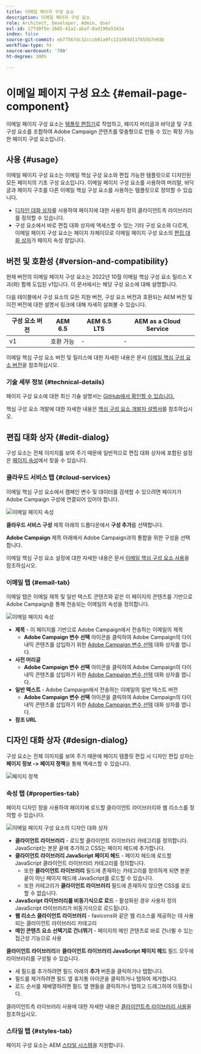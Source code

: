 ```yaml
---
title: 이메일 페이지 구성 요소
description: 이메일 페이지 구성 요소
role: Architect, Developer, Admin, User
exl-id: 17fd0f5e-2b85-41a1-abaf-8ad190a5341a
index: false
source-git-commit: eb77567dc32cccb81a9fc131493d11fb55b7e93b
workflow-type: ht
source-wordcount: '780'
ht-degree: 100%

---
```



# 이메일 페이지 구성 요소 {#email-page-component}

이메일 페이지 구성 요소는 [템플릿 편집기](https://experienceleague.adobe.com/docs/experience-manager-cloud-service/sites/authoring/features/templates.html?lang=ko-KR)로 작업하고, 페이지 머리글과 바닥글 및 구조 구성 요소를 조합하여 Adobe Campaign 콘텐츠를 맞춤형으로 만들 수 있는 확장 가능한 페이지 구성 요소입니다.

## 사용 {#usage}

이메일 페이지 구성 요소는 이메일 핵심 구성 요소와 편집 가능한 템플릿으로 디자인된 모든 페이지의 기초 구성 요소입니다. 이메일 페이지 구성 요소를 사용하여 머리말, 바닥글과 페이지 구조를 다른 이메일 핵심 구성 요소를 사용하는 템플릿으로 정의할 수 있습니다.

* [디자인 대화 상자](#design-dialog)를 사용하여 페이지에 대한 사용자 정의 클라이언트측 라이브러리를 정의할 수 있습니다.
* 구성 요소에서 바로 편집 대화 상자에 액세스할 수 있는 기타 구성 요소와 다르게, 이메일 페이지 구성 요소는 페이지 자체이므로 이메일 페이지 구성 요소의 [편집 대화 상자](#edit-dialog)가 페이지 속성 창입니다.

## 버전 및 호환성 {#version-and-compatibility}

현재 버전의 이메일 페이지 구성 요소는 2022년 10월 이메일 핵심 구성 요소 릴리스 X과(와) 함께 도입된 v1입니다. 이 문서에서는 해당 구성 요소에 대해 설명합니다.

다음 테이블에서 구성 요소의 모든 지원 버전, 구성 요소 버전과 호환되는 AEM 버전 및 이전 버전에 대한 설명서 링크에 대해 자세히 살펴볼 수 있습니다.

| 구성 요소 버전 | AEM 6.5 | AEM 6.5 LTS | AEM as a Cloud Service |
|---|---|---|---|
| v1 | 호환 가능 | - | - |

이메일 핵심 구성 요소 버전 및 릴리스에 대한 자세한 내용은 문서 [이메일 핵심 구성 요소 버전](/help/email/versions.md)을 참조하십시오.

### 기술 세부 정보 {#technical-details}

페이지 구성 요소에 대한 최신 기술 설명서는 [GitHub에서 확인할 수 있습니다.](https://adobe.com/go/aem_cmp_tech_email_page_v1_kr)

핵심 구성 요소 개발에 대한 자세한 내용은 [핵심 구성 요소 개발자 설명서](/help/developing/overview.md)를 참조하십시오.

## 편집 대화 상자 {#edit-dialog}

구성 요소는 전체 이미지를 보여 주기 때문에 일반적으로 편집 대화 상자에 포함된 설정은 [페이지 속성](https://experienceleague.adobe.com/docs/experience-manager-cloud-service/sites/authoring/fundamentals/page-properties.html)에서 찾을 수 있습니다.

### 클라우드 서비스 탭 {#cloud-services}

이메일 핵심 구성 요소에서 캠페인 변수 및 데이터를 검색할 수 있으려면 페이지가 Adobe Campaign 구성에 연결되어 있어야 합니다.

![이메일 페이지 속성](/help/email/assets/email-page-properties.png)

**클라우드 서비스 구성** 제목 아래의 드롭다운에서 **구성 추가**&#x200B;를 선택합니다.

**Adobe Campaign** 제목 아래에서 Adobe Campaign과의 통합을 위한 구성을 선택합니다.

이메일 핵심 구성 요소 설정에 대한 자세한 내용은 문서 [이메일 핵심 구성 요소 사용](/help/email/using.md)을 참조하십시오.

### 이메일 탭 {#email-tab}

이메일 탭은 이메일 제목 및 일반 텍스트 콘텐츠와 같은 이 페이지의 콘텐츠를 기반으로 Adobe Campaign을 통해 전송되는 이메일의 속성을 정의합니다.

![이메일 페이지 속성](/help/email/assets/email-page-properties-email.png)

* **제목** - 이 페이지를 기반으로 Adobe Campaign에서 전송하는 이메일의 제목
   * **Adobe Campaign 변수 선택** 아이콘을 클릭하여 Adobe Campaign의 다이내믹 콘텐츠를 삽입하기 위한 [Adobe Campaign 변수 선택](/help/email/campaign-variables.md) 대화 상자를 엽니다.
* **사전 머리글**
   * **Adobe Campaign 변수 선택** 아이콘을 클릭하여 Adobe Campaign의 다이내믹 콘텐츠를 삽입하기 위한 [Adobe Campaign 변수 선택](/help/email/campaign-variables.md) 대화 상자를 엽니다.
* **일반 텍스트** - Adobe Campaign에서 전송하는 이메일의 일반 텍스트 버전
   * **Adobe Campaign 변수 선택** 아이콘을 클릭하여 Adobe Campaign의 다이내믹 콘텐츠를 삽입하기 위한 [Adobe Campaign 변수 선택](/help/email/campaign-variables.md) 대화 상자를 엽니다.
* **참조 URL**

## 디자인 대화 상자 {#design-dialog}

구성 요소는 전체 이미지를 보여 주기 때문에 페이지 템플릿 편집 시 디자인 편집 상자는 **페이지 정보 -> 페이지 정책**&#x200B;을 통해 액세스할 수 있습니다.

![페이지 정책](/help/assets/page-policy.png)

### 속성 탭 {#properties-tab}

페이지 디자인 창을 사용하여 페이지에 로드할 클라이언트 라이브러리와 웹 리소스를 정의할 수 있습니다.

![이메일 페이지 구성 요소의 디자인 대화 상자](/help/email/assets/email-page-design.png)

* **클라이언트 라이브러리** - 로드할 클라이언트 라이브러리 카테고리를 정의합니다. JavaScript는 본문 끝에 추가하고 CSS는 페이지 헤드에 추가합니다.
* **클라이언트 라이브러리 JavaScript 페이지 헤드** - 페이지 헤드에 로드할 JavaScript 클라이언트 라이브러리 카테고리를 정의합니다.
   * 또한 **클라이언트 라이브러리** 필드에 존재하는 카테고리를 정의하게 되면 본문 끝이 아닌 페이지 헤드에 JavaScript를 로드할 수 있습니다.
   * 또한 카테고리가 **클라이언트 라이브러리** 필드에 존재하지 않으면 CSS를 로드할 수 없습니다.
* **JavaScript 라이브러리를 비동기식으로 로드** - 활성화된 경우 사용자 정의 JavaScript 라이브러리가 비동기식으로 로드됩니다.
* **웹 리소스 클라이언트 라이브러리** - favicons와 같은 웹 리소스를 제공하는 데 사용되는 클라이언트 라이브러리 카테고리
* **메인 콘텐츠 요소 선택기로 건너뛰기** - 페이지의 메인 콘텐츠로 바로 건너뛸 수 있는 접근성 기능으로 사용

**클라이언트 라이브러리**&#x200B;와 **클라이언트 라이브러리 JavaScript 페이지 헤드** 필드 모두에 라이브러리를 구성될 수 있습니다.

* 새 필드를 추가하려면 필드 아래의 **추가** 버튼을 클릭하거나 탭합니다.
* 필드를 제거하려면 필드 옆 휴지통 아이콘을 클릭하거나 탭하여 제거합니다.
* 로드 순서를 재배열하려면 필드 옆 핸들을 클릭하거나 탭하고 드래그하여 이동합니다.

클라이언트측 라이브러리 사용에 대한 자세한 내용은 [클라이언트측 라이브러리 사용](https://helpx.adobe.com/kr/experience-manager/6-5/sites/developing/using/clientlibs.html)을 참조하십시오.

### 스타일 탭 {#styles-tab}

페이지 구성 요소는 AEM [스타일 시스템](/help/get-started/authoring.md#component-styling)을 지원합니다.

